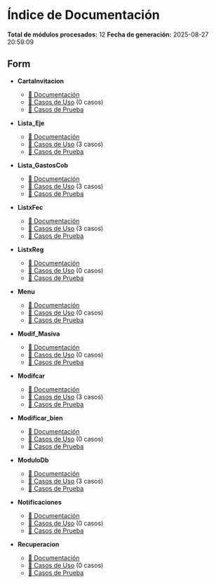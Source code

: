 # Índice de Documentación

**Total de módulos procesados:** 12
**Fecha de generación:** 2025-08-27 20:59:09

## Form

- **CartaInvitacion**
  - [📄 Documentación](modules/CartaInvitacion.md)
  - [🎯 Casos de Uso](use-cases/CartaInvitacion_use_cases.md) (0 casos)
  - [🧪 Casos de Prueba](test-cases/CartaInvitacion_test_cases.md)

- **Lista_Eje**
  - [📄 Documentación](modules/Lista_Eje.md)
  - [🎯 Casos de Uso](use-cases/Lista_Eje_use_cases.md) (3 casos)
  - [🧪 Casos de Prueba](test-cases/Lista_Eje_test_cases.md)

- **Lista_GastosCob**
  - [📄 Documentación](modules/Lista_GastosCob.md)
  - [🎯 Casos de Uso](use-cases/Lista_GastosCob_use_cases.md) (3 casos)
  - [🧪 Casos de Prueba](test-cases/Lista_GastosCob_test_cases.md)

- **ListxFec**
  - [📄 Documentación](modules/ListxFec.md)
  - [🎯 Casos de Uso](use-cases/ListxFec_use_cases.md) (3 casos)
  - [🧪 Casos de Prueba](test-cases/ListxFec_test_cases.md)

- **ListxReg**
  - [📄 Documentación](modules/ListxReg.md)
  - [🎯 Casos de Uso](use-cases/ListxReg_use_cases.md) (0 casos)
  - [🧪 Casos de Prueba](test-cases/ListxReg_test_cases.md)

- **Menu**
  - [📄 Documentación](modules/Menu.md)
  - [🎯 Casos de Uso](use-cases/Menu_use_cases.md) (0 casos)
  - [🧪 Casos de Prueba](test-cases/Menu_test_cases.md)

- **Modif_Masiva**
  - [📄 Documentación](modules/Modif_Masiva.md)
  - [🎯 Casos de Uso](use-cases/Modif_Masiva_use_cases.md) (0 casos)
  - [🧪 Casos de Prueba](test-cases/Modif_Masiva_test_cases.md)

- **Modifcar**
  - [📄 Documentación](modules/Modifcar.md)
  - [🎯 Casos de Uso](use-cases/Modifcar_use_cases.md) (3 casos)
  - [🧪 Casos de Prueba](test-cases/Modifcar_test_cases.md)

- **Modificar_bien**
  - [📄 Documentación](modules/Modificar_bien.md)
  - [🎯 Casos de Uso](use-cases/Modificar_bien_use_cases.md) (0 casos)
  - [🧪 Casos de Prueba](test-cases/Modificar_bien_test_cases.md)

- **ModuloDb**
  - [📄 Documentación](modules/ModuloDb.md)
  - [🎯 Casos de Uso](use-cases/ModuloDb_use_cases.md) (3 casos)
  - [🧪 Casos de Prueba](test-cases/ModuloDb_test_cases.md)

- **Notificaciones**
  - [📄 Documentación](modules/Notificaciones.md)
  - [🎯 Casos de Uso](use-cases/Notificaciones_use_cases.md) (0 casos)
  - [🧪 Casos de Prueba](test-cases/Notificaciones_test_cases.md)

- **Recuperacion**
  - [📄 Documentación](modules/Recuperacion.md)
  - [🎯 Casos de Uso](use-cases/Recuperacion_use_cases.md) (0 casos)
  - [🧪 Casos de Prueba](test-cases/Recuperacion_test_cases.md)


